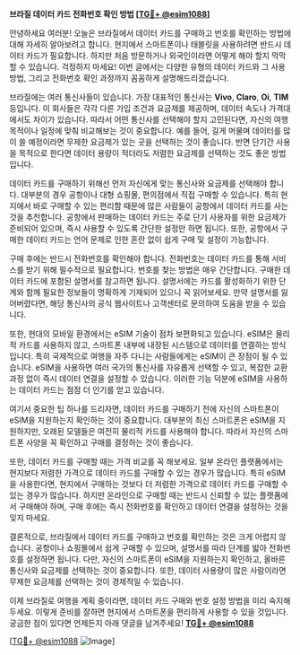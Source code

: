 **브라질 데이터 카드 전화번호 확인 방법 [[TG💪+ @esim1088](https://t.me/s/esim1088)]**

안녕하세요 여러분! 오늘은 브라질에서 데이터 카드를 구매하고 번호를 확인하는 방법에 대해 자세히 알아보려고 합니다. 현지에서 스마트폰이나 태블릿을 사용하려면 반드시 데이터 카드가 필요합니다. 하지만 처음 방문하거나 외국인이라면 어떻게 해야 할지 막막할 수 있습니다. 걱정하지 마세요! 이번 글에서는 다양한 유형의 데이터 카드와 그 사용 방법, 그리고 전화번호 확인 과정까지 꼼꼼하게 설명해드리겠습니다.

브라질에는 여러 통신사들이 있습니다. 가장 대표적인 통신사는 **Vivo**, **Claro**, **Oi**, **TIM** 등입니다. 이 회사들은 각각 다른 가입 조건과 요금제를 제공하며, 데이터 속도나 가격대에서도 차이가 있습니다. 따라서 어떤 통신사를 선택해야 할지 고민된다면, 자신의 여행 목적이나 일정에 맞춰 비교해보는 것이 중요합니다. 예를 들어, 길게 머물며 데이터를 많이 쓸 예정이라면 무제한 요금제가 있는 곳을 선택하는 것이 좋습니다. 반면 단기간 사용을 목적으로 한다면 데이터 용량이 적더라도 저렴한 요금제를 선택하는 것도 좋은 방법입니다.

데이터 카드를 구매하기 위해선 먼저 자신에게 맞는 통신사와 요금제를 선택해야 합니다. 대부분의 경우 공항이나 대형 쇼핑몰, 편의점에서 직접 구매할 수 있습니다. 특히 현지에서 바로 구매할 수 있는 편리함 때문에 많은 사람들이 공항에서 데이터 카드를 사는 것을 추천합니다. 공항에서 판매하는 데이터 카드는 주로 단기 사용자를 위한 요금제가 준비되어 있으며, 즉시 사용할 수 있도록 간단한 설정만 하면 됩니다. 또한, 공항에서 구매한 데이터 카드는 언어 문제로 인한 혼란 없이 쉽게 구매 및 설정이 가능합니다.

구매 후에는 반드시 전화번호를 확인해야 합니다. 전화번호는 데이터 카드를 통해 서비스를 받기 위해 필수적으로 필요합니다. 번호를 찾는 방법은 매우 간단합니다. 구매한 데이터 카드에 포함된 설명서를 참고하면 됩니다. 설명서에는 카드를 활성화하기 위한 단계와 함께 필요한 정보들이 명확하게 기재되어 있으니 꼭 읽어보세요. 만약 설명서를 잃어버렸다면, 해당 통신사의 공식 웹사이트나 고객센터로 문의하여 도움을 받을 수 있습니다.

또한, 현대의 모바일 환경에서는 eSIM 기술이 점차 보편화되고 있습니다. eSIM은 물리적 카드를 사용하지 않고, 스마트폰 내부에 내장된 시스템으로 데이터를 연결하는 방식입니다. 특히 국제적으로 여행을 자주 다니는 사람들에게는 eSIM이 큰 장점이 될 수 있습니다. eSIM을 사용하면 여러 국가의 통신사를 자유롭게 선택할 수 있고, 복잡한 교환 과정 없이 즉시 데이터 연결을 설정할 수 있습니다. 이러한 기능 덕분에 eSIM을 사용하는 데이터 카드는 점점 더 인기를 얻고 있습니다.

여기서 중요한 팁 하나를 드리자면, 데이터 카드를 구매하기 전에 자신의 스마트폰이 eSIM을 지원하는지 확인하는 것이 중요합니다. 대부분의 최신 스마트폰은 eSIM을 지원하지만, 오래된 모델들은 여전히 물리적 카드를 사용해야 합니다. 따라서 자신의 스마트폰 사양을 꼭 확인하고 구매를 결정하는 것이 좋습니다.

또한, 데이터 카드를 구매할 때는 가격 비교를 꼭 해보세요. 일부 온라인 플랫폼에서는 현지보다 저렴한 가격으로 데이터 카드를 구매할 수 있는 경우가 많습니다. 특히 eSIM을 사용한다면, 현지에서 구매하는 것보다 더 저렴한 가격으로 데이터 카드를 구매할 수 있는 경우가 많습니다. 하지만 온라인으로 구매할 때는 반드시 신뢰할 수 있는 플랫폼에서 구매해야 하며, 구매 후에는 즉시 전화번호를 확인하고 데이터 연결을 설정하는 것을 잊지 마세요.

결론적으로, 브라질에서 데이터 카드를 구매하고 번호를 확인하는 것은 크게 어렵지 않습니다. 공항이나 쇼핑몰에서 쉽게 구매할 수 있으며, 설명서를 따라 단계를 밟아 전화번호를 설정하면 됩니다. 다만, 자신의 스마트폰이 eSIM을 지원하는지 확인하고, 올바른 통신사와 요금제를 선택하는 것이 중요합니다. 또한, 데이터 사용량이 많은 사람이라면 무제한 요금제를 선택하는 것이 경제적일 수 있습니다.

이제 브라질로 여행을 계획 중이라면, 데이터 카드 구매와 번호 설정 방법을 미리 숙지해 두세요. 이렇게 준비를 잘하면 현지에서 스마트폰을 편리하게 사용할 수 있을 것입니다. 궁금한 점이 있다면 언제든지 아래 댓글을 남겨주세요! **[TG💪+ @esim1088](https://t.me/s/esim1088)**

[[TG💪+ @esim1088](https://t.me/s/esim1088) ![Image](https://i.postimg.cc/Y0z9fWf4/image.png)]